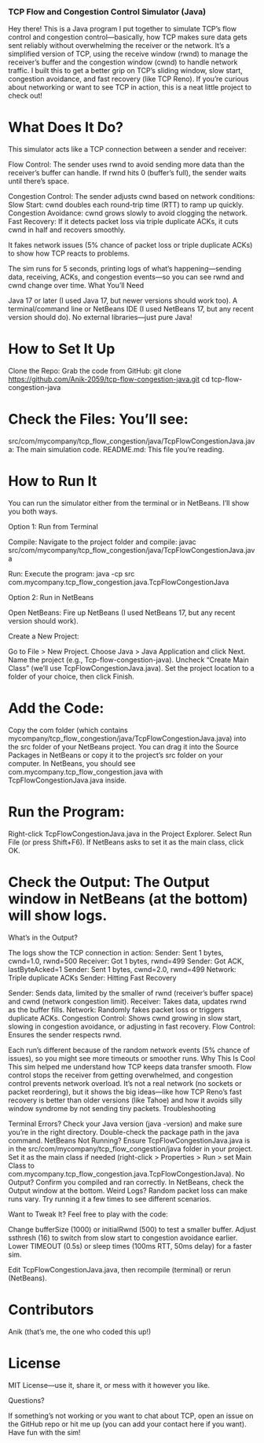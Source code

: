 ### TCP Flow and Congestion Control Simulator (Java)

Hey there! This is a Java program I put together to simulate TCP’s flow control and congestion control—basically, how TCP makes sure data gets sent reliably without overwhelming the receiver or the network. It’s a simplified version of TCP, using the receive window (rwnd) to manage the receiver’s buffer and the congestion window (cwnd) to handle network traffic. I built this to get a better grip on TCP’s sliding window, slow start, congestion avoidance, and fast recovery (like TCP Reno). If you’re curious about networking or want to see TCP in action, this is a neat little project to check out!

# What Does It Do?

This simulator acts like a TCP connection between a sender and receiver:

Flow Control: The sender uses rwnd to avoid sending more data than the receiver’s buffer can handle. If rwnd hits 0 (buffer’s full), the sender waits until there’s space.

Congestion Control: The sender adjusts cwnd based on network conditions:
Slow Start: cwnd doubles each round-trip time (RTT) to ramp up quickly.
Congestion Avoidance: cwnd grows slowly to avoid clogging the network.
Fast Recovery: If it detects packet loss via triple duplicate ACKs, it cuts cwnd in half and recovers smoothly.


It fakes network issues (5% chance of packet loss or triple duplicate ACKs) to show how TCP reacts to problems.

The sim runs for 5 seconds, printing logs of what’s happening—sending data, receiving, ACKs, and congestion events—so you can see rwnd and cwnd change over time.
What You’ll Need

Java 17 or later (I used Java 17, but newer versions should work too).
A terminal/command line or NetBeans IDE (I used NetBeans 17, but any recent version should do).
No external libraries—just pure Java!

# How to Set It Up

Clone the Repo: Grab the code from GitHub:
git clone https://github.com/Anik-2059/tcp-flow-congestion-java.git
cd tcp-flow-congestion-java


# Check the Files: You’ll see:

src/com/mycompany/tcp_flow_congestion/java/TcpFlowCongestionJava.java: The main simulation code.
README.md: This file you’re reading.



# How to Run It

You can run the simulator either from the terminal or in NetBeans. I’ll show you both ways.

Option 1: Run from Terminal

Compile: Navigate to the project folder and compile:
javac src/com/mycompany/tcp_flow_congestion/java/TcpFlowCongestionJava.java


Run: Execute the program:
java -cp src com.mycompany.tcp_flow_congestion.java.TcpFlowCongestionJava



Option 2: Run in NetBeans

Open NetBeans: Fire up NetBeans (I used NetBeans 17, but any recent version should work).

Create a New Project:

Go to File > New Project.
Choose Java > Java Application and click Next.
Name the project (e.g., Tcp-flow-congestion-java).
Uncheck “Create Main Class” (we’ll use TcpFlowCongestionJava.java).
Set the project location to a folder of your choice, then click Finish.


# Add the Code:

Copy the com folder (which contains mycompany/tcp_flow_congestion/java/TcpFlowCongestionJava.java) into the src folder of your NetBeans project. You can drag it into the Source Packages in NetBeans or copy it to the project’s src folder on your computer.
In NetBeans, you should see com.mycompany.tcp_flow_congestion.java with TcpFlowCongestionJava.java inside.


# Run the Program:

Right-click TcpFlowCongestionJava.java in the Project Explorer.
Select Run File (or press Shift+F6).
If NetBeans asks to set it as the main class, click OK.


# Check the Output: The Output window in NetBeans (at the bottom) will show logs.


What’s in the Output?

The logs show the TCP connection in action:
Sender: Sent 1 bytes, cwnd=1.0, rwnd=500
Receiver: Got 1 bytes, rwnd=499
Sender: Got ACK, lastByteAcked=1
Sender: Sent 1 bytes, cwnd=2.0, rwnd=499
Network: Triple duplicate ACKs
Sender: Hitting Fast Recovery


Sender: Sends data, limited by the smaller of rwnd (receiver’s buffer space) and cwnd (network congestion limit).
Receiver: Takes data, updates rwnd as the buffer fills.
Network: Randomly fakes packet loss or triggers duplicate ACKs.
Congestion Control: Shows cwnd growing in slow start, slowing in congestion avoidance, or adjusting in fast recovery.
Flow Control: Ensures the sender respects rwnd.

Each run’s different because of the random network events (5% chance of issues), so you might see more timeouts or smoother runs.
Why This Is Cool
This sim helped me understand how TCP keeps data transfer smooth. Flow control stops the receiver from getting overwhelmed, and congestion control prevents network overload. It’s not a real network (no sockets or packet reordering), but it shows the big ideas—like how TCP Reno’s fast recovery is better than older versions (like Tahoe) and how it avoids silly window syndrome by not sending tiny packets.
Troubleshooting

Terminal Errors? Check your Java version (java -version) and make sure you’re in the right directory. Double-check the package path in the java command.
NetBeans Not Running? Ensure TcpFlowCongestionJava.java is in the src/com/mycompany/tcp_flow_congestion/java folder in your project. Set it as the main class if needed (right-click > Properties > Run > set Main Class to com.mycompany.tcp_flow_congestion.java.TcpFlowCongestionJava).
No Output? Confirm you compiled and ran correctly. In NetBeans, check the Output window at the bottom.
Weird Logs? Random packet loss can make runs vary. Try running it a few times to see different scenarios.

Want to Tweak It?
Feel free to play with the code:

Change bufferSize (1000) or initialRwnd (500) to test a smaller buffer.
Adjust ssthresh (16) to switch from slow start to congestion avoidance earlier.
Lower TIMEOUT (0.5s) or sleep times (100ms RTT, 50ms delay) for a faster sim.

Edit TcpFlowCongestionJava.java, then recompile (terminal) or rerun (NetBeans).

# Contributors

Anik (that’s me, the one who coded this up!)

# License

MIT License—use it, share it, or mess with it however you like.

Questions?

If something’s not working or you want to chat about TCP, open an issue on the GitHub repo or hit me up (you can add your contact here if you want). Have fun with the sim!
